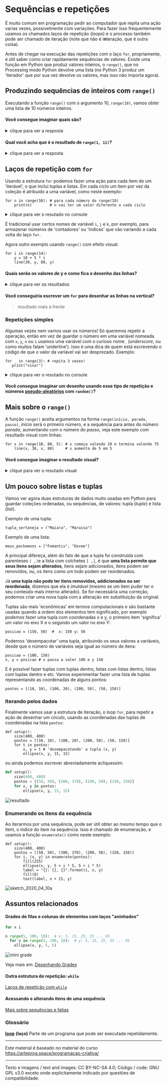 # Sequências e repetições

É muito comum em programação pedir ao computador que repita uma ação varias vezes, possivelmente com variações. Para fazer isso frequentemente usamos os chamados laços de repetição (*loops*) e o processo também pode ser chamado de iteração (note que não é i**n**teração, que é outra coisa).

Antes de chegar na execução das repetições com o laço `for`, propriamente, é útil saber como criar rapidamente sequências de valores. Existe uma função em Python que produz valores inteiros, o `range()`, que no Processing modo Python devolve uma lista (no Python 3 produz um 'iterador' que por sua vez devolve os valores, mas isso não importa agora).

## Produzindo sequências de inteiros com `range()`

Executando a função `range()` com o argumento 10, `range(10)`, vamos obter uma lista de 10 números inteiros.

#### Você consegue imaginar quais são?
<details>
  <summary>clique para ver a resposta</summary>

`[0, 1, 2, 3, 4, 5, 6, 7, 8, 9]`
</details>

#### Qual você acha que é o resultado de `range(1, 11)`?
<details>
  <summary>clique para ver a resposta</summary>

`[1, 2, 3, 4, 5, 6, 7, 8, 9, 10]`

Podemos usar `range(parada)` ou `range(inicio, parada)`, o número início está incluso, o número de parada não é incluso.
</details>


## Laços de repetição com `for`

Usando a estrutura `for` podemos fazer uma ação para cada item de um 'iterável', o que inclui tuplas e listas. Em cada ciclo um item por vez da coleção é atribuido a uma variável, como neste exemplo:

```pyde
for n in range(10): # para cada número do range(10) 
    print(n)        # n vai ter um valor diferente a cada ciclo
```
<details>
  <summary>clique para ver o resutado no console</summary>

```
0
1
2
3
4
5
6
7
7
9
```
</details>

É tradicional usar certos nomes de variável `i`, `j` e `k`, por exemplo, para armazenar números de 'contadores' ou 'índices' que vão variando a cada volta do laço `for`.

Agora outro exemplo usando `range()` com efeito visual.
```pyde
for i in range(14):
    y = 10 + 5 * i
    line(30, y, 80, y)
```

#### Quais serão os valores de y e como fica o desenho das linhas?
<details>
  <summary>clique para ver os resultados</summary>

![linhas paralelas](https://raw.githubusercontent.com/villares/material-aulas/master/Processing-Python/assets/lines.png)
```
i: 0   y: 10 # início
i: 1   y: 15 # 10 + 5 * 1
i: 2   y: 20
i: 3   y: 25
...
i: 13  y: 75 # final
```
</details>

#### Você conseguiria escrever um `for` para desenhar as linhas na vertical?

> resultado mais à frente

### Repetições simples

Algumas vezes nem vamos usar os números! Só queremos repetir a operação, então em vez de guardar o número em uma variável nomeada com `x`, `y`, `n` ou `i` usamos uma variável com o curioso nome`_` (*underscore*, ou como muitos falam 'underline'). Isso é uma dica de quem está escrevendo o código de que o valor da variável vai ser desprezado. Exemplo:

```pyde
for _ in range(3): # repita 3 vezes!
   print("viva!")
```

<details>
  <summary>clique para ver o resutado no console</summary>

```
viva!
viva!
viva!
```
</details>

#### Você consegue imaginar um desenho usando esse tipo de repetição e números [pseudo-aleatórios](https://github.com/villares/material-aulas/blob/master/Processing-Python/numeros-aleatorios_py.md) com `random()`?

## Mais sobre o `range()`

A função `range()` aceita argumentos na forma `range(início, parada, passo)`, *início* será o primeiro número, e a sequência para antes do número *parada*, aumentando com o número do *passo*, veja este exemplo com resultado visual com linhas:

```pyde
for x in range(10, 80, 5): # x começa valendo 10 e termina valendo 75
    line(x, 30, x, 80)     # x aumenta de 5 em 5
```

#### Você consegue imaginar o resultado visual?
<details>
  <summary>clique para ver o resutado visual</summary>

![verticais](https://raw.githubusercontent.com/villares/material-aulas/master/Processing-Python/assets/verticais.png)
</details>

## Um pouco sobre listas e tuplas

Vamos ver agora duas estruturas de dados muito usadas em Python para guardar coleções ordenadas, ou sequências, de valores: tupla (*tuple*) e lista (*list*).

Exemplo de uma tupla:

`tupla_sertaneja = ("Maiara", "Maraisa")`

Exemplo de uma lista:

`meus_pockemons = ["Fomantis", "Eevee"]`

A principal difereça, além do fato de que a tupla foi construída com parenteses `( ,)`e a lista com colchetes `[ ,]`, é que **uma lista permite que seus itens sejam alterados**, itens sejam adicionados, itens podem ser removidos, ou, os itens como um todo podem ser reordenados.

Já **uma tupla não pode ter itens removidos, addicionados ou ser reordenada**, dizemos que ela é *imutável* (mesmo se um item puder ter o seu conteúdo mais interno alterado). Se for necessária uma correção, podemos criar uma nova tupla com a alteração em substituição da original.

Tuplas são mais 'econômicas' em termos computacionais e são bastante usadas quando a ordem dos elementos tem significado, por exemplo podemos fazer uma tupla com coordenadas x e y, o primeiro item 'significa' um valor no eixo X e o segundo um valor no eixo Y:

```pyde
posicao = (150, 50)  #  x: 150 y: 50
```

Podemos 'desempacotar' uma tupla, atribuindo os seus valores a variáveis, desde que o número de variáveis seja igual ao número de itens:

```pyde
posicao = (100, 150) 
x, y = posicao # x passa a valer 100 e y 150
```

E é possível fazer tuplas com tuplas dentro, listas com listas dentro, listas com tuplas dentro e etc. Vamos experimentar fazer uma lista de tuplas representando as coordenadas de alguns pontos:

```pyde
pontos = [(10, 10), (100, 20), (200, 50), (50, 150)]
```

### Iterando pelos dados

Finalmente vamos usar a estrutura de iteração, o loop `for`, para repetir a ação de desenhar um círculo, usando as coordenadas das tuplas de coordenadas na lista `pontos`:

```pyde
def setup():
    size(400, 400)
    pontos = [(10, 10), (100, 20), (200, 50), (50, 150)]
    for t in pontos:
        x, y = t # 'desempacotando' a tupla (x, y)
        ellipse(x, y, 15, 15)
```

ou ainda podemos escrever abreviadamente acliquessim:

```python
def setup():
    size(400, 400)
    pontos = [(50, 50), (300, 370), (200, 50), (150, 150)]
    for x, y in pontos:
        ellipse(x, y, 15, 15)
```

![resultado](https://i.imgur.com/TL0BBId.png)


### Enumerando os itens da sequência

Ao iterarmos por uma sequência, pode ser útil obter ao mesmo tempo que o item, o índice do item na sequência. Isso é chamado de enumeração, e usamos a função `enumerate()` como neste exemplo:

```pyde
def setup():
    size(400, 400)
    pontos = [(50, 50), (300, 370), (200, 50), (150, 150)]
    for i, (x, y) in enumerate(pontos):
        fill(255)
        ellipse(x, y, 5 + i * 5, 5 + i * 5)
        label = "{}: {}, {}".format(i, x, y)
        fill(0)
        text(label, x + 15, y)
```
![sketch_2020_04_10a](https://abav.lugaralgum.com/sketch-a-day/2020/sketch_2020_04_10a/enumerate.png)

## Assuntos relacionados

#### Grades de filas e colunas de elementos com laços "aninhados" 

```python
for x i

n range(5, 100, 10):  # x: 5, 15, 25, 35 ... 95
  for y in range(5, 100, 10):  # y: 5, 15, 25, 35 ... 95
    ellipse(x, y, 5, 5) 
```
![mini grade](https://raw.githubusercontent.com/villares/material-aulas/master/Processing-Python/assets/mini-grid.png)

Veja mais em: [Desenhando Grades](https://github.com/villares/material-aulas/blob/master/Processing-Python/grades.md)

#### Outra estrutura de repetição: `while`

[Laços de repetição com `while`](https://github.com/villares/material-aulas/blob/master/Processing-Python/while.md) 

#### Acessando e alterando itens de uma sequência

[Mais sobre sequências e fatias](https://github.com/villares/material-aulas/blob/master/Processing-Python/mais_sequencias.md)

### Glossário

[**loop**](https://penseallen.github.io/PensePython2e/04-caso-interface.html#termo:loop) **(laço)** Parte de um programa que pode ser executada repetidamente.

---
Este material é baseado no material do curso https://arteprog.space/programacao-criativa/

---
Texto e imagens / text and images: CC BY-NC-SA 4.0; Código / code: GNU GPL v3.0 exceto onde explicitamente indicado por questões de compatibilidade.
